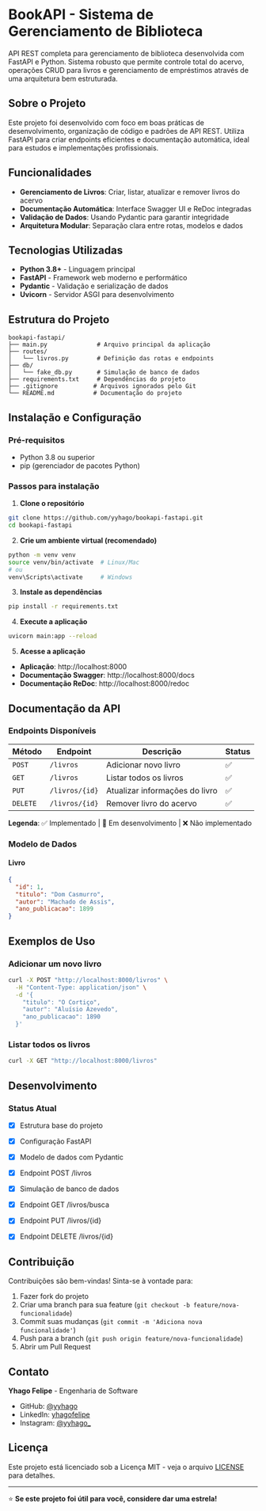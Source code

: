 # BookAPI - Sistema de Gerenciamento de Biblioteca

API REST completa para gerenciamento de biblioteca desenvolvida com FastAPI e Python. Sistema robusto que permite controle total do acervo, operações CRUD para livros e gerenciamento de empréstimos através de uma arquitetura bem estruturada.

## Sobre o Projeto

Este projeto foi desenvolvido com foco em boas práticas de desenvolvimento, organização de código e padrões de API REST. Utiliza FastAPI para criar endpoints eficientes e documentação automática, ideal para estudos e implementações profissionais.

## Funcionalidades

- **Gerenciamento de Livros**: Criar, listar, atualizar e remover livros do acervo
- **Documentação Automática**: Interface Swagger UI e ReDoc integradas
- **Validação de Dados**: Usando Pydantic para garantir integridade
- **Arquitetura Modular**: Separação clara entre rotas, modelos e dados

## Tecnologias Utilizadas

- **Python 3.8+** - Linguagem principal
- **FastAPI** - Framework web moderno e performático
- **Pydantic** - Validação e serialização de dados
- **Uvicorn** - Servidor ASGI para desenvolvimento

## Estrutura do Projeto

```
bookapi-fastapi/
├── main.py              # Arquivo principal da aplicação
├── routes/
│   └── livros.py        # Definição das rotas e endpoints
├── db/
│   └── fake_db.py       # Simulação de banco de dados
├── requirements.txt     # Dependências do projeto
├── .gitignore          # Arquivos ignorados pelo Git
└── README.md           # Documentação do projeto
```

## Instalação e Configuração

### Pré-requisitos
- Python 3.8 ou superior
- pip (gerenciador de pacotes Python)

### Passos para instalação

1. **Clone o repositório**
```bash
git clone https://github.com/yyhago/bookapi-fastapi.git
cd bookapi-fastapi
```

2. **Crie um ambiente virtual (recomendado)**
```bash
python -m venv venv
source venv/bin/activate  # Linux/Mac
# ou
venv\Scripts\activate     # Windows
```

3. **Instale as dependências**
```bash
pip install -r requirements.txt
```

4. **Execute a aplicação**
```bash
uvicorn main:app --reload
```

5. **Acesse a aplicação**
- **Aplicação**: http://localhost:8000
- **Documentação Swagger**: http://localhost:8000/docs
- **Documentação ReDoc**: http://localhost:8000/redoc

## Documentação da API

### Endpoints Disponíveis

| Método | Endpoint | Descrição | Status |
|--------|----------|-----------|--------|
| `POST` | `/livros` | Adicionar novo livro | ✅ |
| `GET` | `/livros` | Listar todos os livros | ✅ |
| `PUT` | `/livros/{id}` | Atualizar informações do livro | ✅ |
| `DELETE` | `/livros/{id}` | Remover livro do acervo | ✅ |

**Legenda**: ✅ Implementado | 🔄 Em desenvolvimento | ❌ Não implementado

### Modelo de Dados

#### Livro
```json
{
  "id": 1,
  "titulo": "Dom Casmurro",
  "autor": "Machado de Assis",
  "ano_publicacao": 1899
}
```

## Exemplos de Uso

### Adicionar um novo livro
```bash
curl -X POST "http://localhost:8000/livros" \
  -H "Content-Type: application/json" \
  -d '{
    "titulo": "O Cortiço",
    "autor": "Aluísio Azevedo",
    "ano_publicacao": 1890
  }'
```

### Listar todos os livros
```bash
curl -X GET "http://localhost:8000/livros"
```

## Desenvolvimento

### Status Atual
- [x] Estrutura base do projeto
- [x] Configuração FastAPI
- [x] Modelo de dados com Pydantic
- [x] Endpoint POST /livros
- [x] Simulação de banco de dados
- [x] Endpoint GET /livros/busca
- [x] Endpoint PUT /livros/{id}
- [x] Endpoint DELETE /livros/{id}


## Contribuição

Contribuições são bem-vindas! Sinta-se à vontade para:

1. Fazer fork do projeto
2. Criar uma branch para sua feature (`git checkout -b feature/nova-funcionalidade`)
3. Commit suas mudanças (`git commit -m 'Adiciona nova funcionalidade'`)
4. Push para a branch (`git push origin feature/nova-funcionalidade`)
5. Abrir um Pull Request

## Contato

**Yhago Felipe** - Engenharia de Software

- GitHub: [@yyhago](https://github.com/yyhago)
- LinkedIn: [yhagofelipe](https://linkedin.com/in/yhagofelipe)
- Instagram: [@yyhago_](https://instagram.com/yyhago_)

## Licença

Este projeto está licenciado sob a Licença MIT - veja o arquivo [LICENSE](LICENSE) para detalhes.

---

⭐ **Se este projeto foi útil para você, considere dar uma estrela!**
